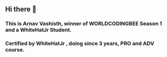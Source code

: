## Hi there 👋
### This is Arnav Vashisth, winner of WORLDCODINGBEE Season 1 and a WhiteHatJr Student. 
### Certified by WhiteHatJr , doing since 3 years, PRO and ADV course.
<img source="https://www.datocms-assets.com/45470/1631026680-logo-react-native.png"/>
